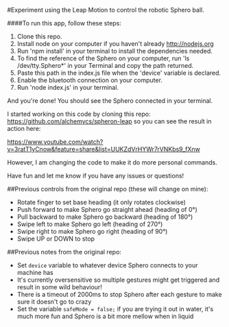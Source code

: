 #Experiment using the Leap Motion to control the robotic Sphero ball.

####To run this app, follow these steps:

1. Clone this repo.
2. Install node on your computer if you haven't already http://nodejs.org
3. Run 'npm install' in your terminal to install the dependencies needed.
4. To find the reference of the Sphero on your computer, run 'ls /dev/tty.Sphero*' in your Terminal and copy the path returned.
5. Paste this path in the index.js file when the 'device' variable is declared.
6. Enable the bluetooth connection on your computer.
7. Run 'node index.js' in your terminal.

And you're done! You should see the Sphero connected in your terminal.

I started working on this code by cloning this repo: https://github.com/alchemycs/spheron-leap so you can see the result in action here: 

https://www.youtube.com/watch?v=3ratT1yCnow&feature=share&list=UUKZdVrHYWr7rVNKbs9_fXnw

However, I am changing the code to make it do more personal commands.

Have fun and let me know if you have any issues or questions!



##Previous controls from the original repo (these will change on mine):

* Rotate finger to set base heading (it only rotates clockwise)
* Push forward to make Sphero go straight ahead (heading of 0°)
* Pull backward to make Sphero go backward (heading of 180°)
* Swipe left to make Sphero go left (heading of 270°)
* Swipe right to make Sphero go right (heading of 90°)
* Swipe UP or DOWN to stop


##Previous notes from the original repo: 

* Set `device` variable to whatever device Sphero connects to your machine has
* It's currently oversensitive so multiple gestures might get triggered and result in some wild behaviour!
* There is a timeout of 2000ms to stop Sphero after each gesture to make sure it doesn't go to crazy
* Set the variable `safeMode = false;` if you are trying it out in water, it's much more fun and Sphero is
a bit more mellow when in liquid

